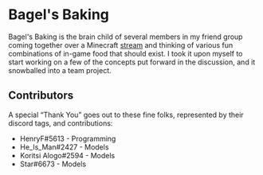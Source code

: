 # Bagel's Baking

Bagel's Baking is the brain child of several members in my friend group coming together over a 
Minecraft [stream](https://twitch.tv/rrricohu) and thinking of various fun combinations of in-game 
food that should exist. I took it upon myself to start working on a few of the concepts put forward
in the discussion, and it snowballed into a team project. 

## Contributors

A special “Thank You” goes out to these fine folks, represented by their discord tags, and contributions:

- HenryF#5613 - Programming
- He_Is_Man#2427 - Models
- Koritsi Alogo#2594 - Models
- Star#6673 - Models

